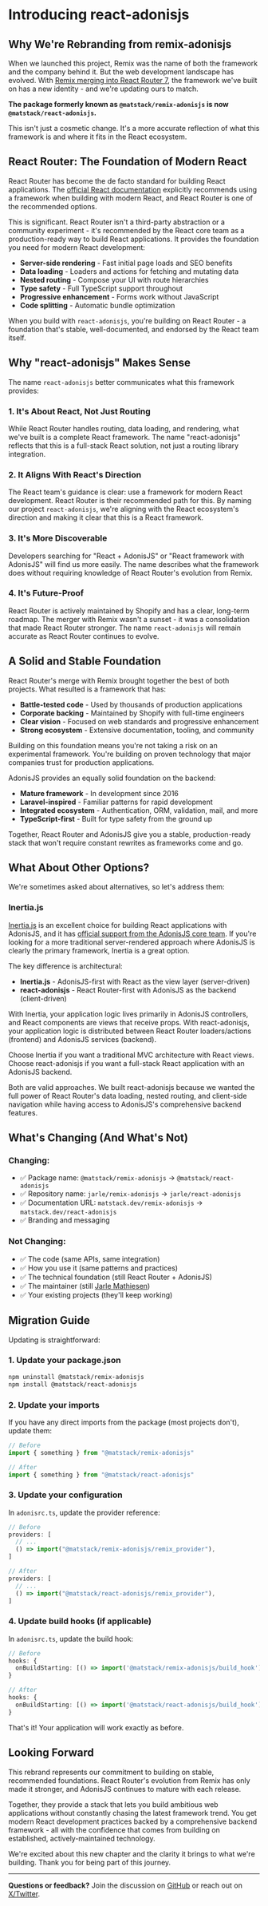 # Introducing react-adonisjs

## Why We're Rebranding from remix-adonisjs

When we launched this project, Remix was the name of both the framework and the company behind it.
But the web development landscape has evolved.
With [Remix merging into React Router 7](https://remix.run/blog/react-router-v7), the framework we've built on has a new identity - and we're updating ours to match.

**The package formerly known as `@matstack/remix-adonisjs` is now `@matstack/react-adonisjs`.**

This isn't just a cosmetic change.
It's a more accurate reflection of what this framework is and where it fits in the React ecosystem.

## React Router: The Foundation of Modern React

React Router has become the de facto standard for building React applications.
The [official React documentation](https://react.dev/learn/start-a-new-react-project) explicitly recommends using a framework when building with modern React, and React Router is one of the recommended options.

This is significant.
React Router isn't a third-party abstraction or a community experiment - it's recommended by the React core team as a production-ready way to build React applications.
It provides the foundation you need for modern React development:

- **Server-side rendering** - Fast initial page loads and SEO benefits
- **Data loading** - Loaders and actions for fetching and mutating data
- **Nested routing** - Compose your UI with route hierarchies
- **Type safety** - Full TypeScript support throughout
- **Progressive enhancement** - Forms work without JavaScript
- **Code splitting** - Automatic bundle optimization

When you build with `react-adonisjs`, you're building on React Router - a foundation that's stable, well-documented, and endorsed by the React team itself.

## Why "react-adonisjs" Makes Sense

The name `react-adonisjs` better communicates what this framework provides:

### 1. It's About React, Not Just Routing

While React Router handles routing, data loading, and rendering, what we've built is a complete React framework.
The name "react-adonisjs" reflects that this is a full-stack React solution, not just a routing library integration.

### 2. It Aligns With React's Direction

The React team's guidance is clear: use a framework for modern React development.
React Router is their recommended path for this.
By naming our project `react-adonisjs`, we're aligning with the React ecosystem's direction and making it clear that this is a React framework.

### 3. It's More Discoverable

Developers searching for "React + AdonisJS" or "React framework with AdonisJS" will find us more easily.
The name describes what the framework does without requiring knowledge of React Router's evolution from Remix.

### 4. It's Future-Proof

React Router is actively maintained by Shopify and has a clear, long-term roadmap.
The merger with Remix wasn't a sunset - it was a consolidation that made React Router stronger.
The name `react-adonisjs` will remain accurate as React Router continues to evolve.

## A Solid and Stable Foundation

React Router's merge with Remix brought together the best of both projects.
What resulted is a framework that has:

- **Battle-tested code** - Used by thousands of production applications
- **Corporate backing** - Maintained by Shopify with full-time engineers
- **Clear vision** - Focused on web standards and progressive enhancement
- **Strong ecosystem** - Extensive documentation, tooling, and community

Building on this foundation means you're not taking a risk on an experimental framework.
You're building on proven technology that major companies trust for production applications.

AdonisJS provides an equally solid foundation on the backend:

- **Mature framework** - In development since 2016
- **Laravel-inspired** - Familiar patterns for rapid development
- **Integrated ecosystem** - Authentication, ORM, validation, mail, and more
- **TypeScript-first** - Built for type safety from the ground up

Together, React Router and AdonisJS give you a stable, production-ready stack that won't require constant rewrites as frameworks come and go.

## What About Other Options?

We're sometimes asked about alternatives, so let's address them:

### Inertia.js

[Inertia.js](https://inertiajs.com/) is an excellent choice for building React applications with AdonisJS, and it has [official support from the AdonisJS core team](https://docs.adonisjs.com/guides/inertia).
If you're looking for a more traditional server-rendered approach where AdonisJS is clearly the primary framework, Inertia is a great option.

The key difference is architectural:

- **Inertia.js** - AdonisJS-first with React as the view layer (server-driven)
- **react-adonisjs** - React Router-first with AdonisJS as the backend (client-driven)

With Inertia, your application logic lives primarily in AdonisJS controllers, and React components are views that receive props.
With react-adonisjs, your application logic is distributed between React Router loaders/actions (frontend) and AdonisJS services (backend).

Choose Inertia if you want a traditional MVC architecture with React views.
Choose react-adonisjs if you want a full-stack React application with an AdonisJS backend.

Both are valid approaches.
We built react-adonisjs because we wanted the full power of React Router's data loading, nested routing, and client-side navigation while having access to AdonisJS's comprehensive backend features.

## What's Changing (And What's Not)

### Changing:

- ✅ Package name: `@matstack/remix-adonisjs` → `@matstack/react-adonisjs`
- ✅ Repository name: `jarle/remix-adonisjs` → `jarle/react-adonisjs`
- ✅ Documentation URL: `matstack.dev/remix-adonisjs` → `matstack.dev/react-adonisjs`
- ✅ Branding and messaging

### Not Changing:

- ✅ The code (same APIs, same integration)
- ✅ How you use it (same patterns and practices)
- ✅ The technical foundation (still React Router + AdonisJS)
- ✅ The maintainer (still [Jarle Mathiesen](https://mathiesen.dev))
- ✅ Your existing projects (they'll keep working)

## Migration Guide

Updating is straightforward:

### 1. Update your package.json

```bash
npm uninstall @matstack/remix-adonisjs
npm install @matstack/react-adonisjs
```

### 2. Update your imports

If you have any direct imports from the package (most projects don't), update them:

```typescript
// Before
import { something } from "@matstack/remix-adonisjs"

// After
import { something } from "@matstack/react-adonisjs"
```

### 3. Update your configuration

In `adonisrc.ts`, update the provider reference:

```typescript
// Before
providers: [
  // ...
  () => import("@matstack/remix-adonisjs/remix_provider"),
]

// After
providers: [
  // ...
  () => import("@matstack/react-adonisjs/remix_provider"),
]
```

### 4. Update build hooks (if applicable)

In `adonisrc.ts`, update the build hook:

```typescript
// Before
hooks: {
  onBuildStarting: [() => import('@matstack/remix-adonisjs/build_hook')],
}

// After
hooks: {
  onBuildStarting: [() => import('@matstack/react-adonisjs/build_hook')],
}
```

That's it! Your application will work exactly as before.

## Looking Forward

This rebrand represents our commitment to building on stable, recommended foundations.
React Router's evolution from Remix has only made it stronger, and AdonisJS continues to mature with each release.

Together, they provide a stack that lets you build ambitious web applications without constantly chasing the latest framework trend.
You get modern React development practices backed by a comprehensive backend framework - all with the confidence that comes from building on established, actively-maintained technology.

We're excited about this new chapter and the clarity it brings to what we're building.
Thank you for being part of this journey.

---

**Questions or feedback?**
Join the discussion on [GitHub](https://github.com/jarle/react-adonisjs/discussions) or reach out on [X/Twitter](https://x.com/jarlemathiesen).
